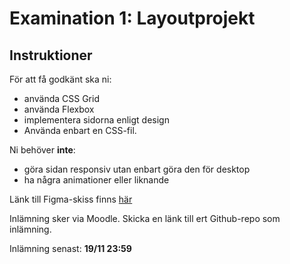 # Examination 1: Layoutprojekt

## Instruktioner

För att få godkänt ska ni:
* använda CSS Grid
* använda Flexbox
* implementera sidorna enligt design
* Använda enbart en CSS-fil.

Ni behöver **inte**:
* göra sidan responsiv utan enbart göra den för desktop 
* ha några animationer eller liknande

Länk till Figma-skiss finns [här](https://www.figma.com/file/Yf7z7Ssm2dGPiv7iDNgakS/Insurance-grid-Copy?node-id=0%3A1)

Inlämning sker via Moodle. Skicka en länk till ert Github-repo som inlämning.

Inlämning senast: **19/11 23:59**
